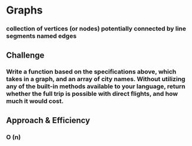 # Graphs
###  collection of vertices (or nodes) potentially connected by line segments named edges


## Challenge
### Write a function based on the specifications above, which takes in a graph, and an array of city names. Without utilizing any of the built-in methods available to your language, return whether the full trip is possible with direct flights, and how much it would cost.

## Approach & Efficiency
### O (n)
